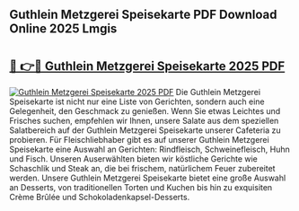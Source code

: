 ## Guthlein Metzgerei Speisekarte PDF Download Online 2025 Lmgis

# <h2><a href="http://gc9m6n9.nevu.top/?p=Guthlein+Metzgerei+Speisekarte">🔗 👉🔴 Guthlein Metzgerei Speisekarte 2025 PDF</a></h2>

[![Guthlein Metzgerei Speisekarte 2025 PDF](https://i.imgur.com/dBaPXMq.png)](http://gc9m6n9.nevu.top/?p=Guthlein+Metzgerei+Speisekarte)
Die Guthlein Metzgerei Speisekarte ist nicht nur eine Liste von Gerichten, sondern auch eine Gelegenheit, den Geschmack zu genießen. Wenn Sie etwas Leichtes und Frisches suchen, empfehlen wir Ihnen, unsere Salate aus dem speziellen Salatbereich auf der Guthlein Metzgerei Speisekarte unserer Cafeteria zu probieren. Für Fleischliebhaber gibt es auf unserer Guthlein Metzgerei Speisekarte eine Auswahl an Gerichten: Rindfleisch, Schweinefleisch, Huhn und Fisch. Unseren Auserwählten bieten wir köstliche Gerichte wie Schaschlik und Steak an, die bei frischem, natürlichem Feuer zubereitet werden. Unsere Guthlein Metzgerei Speisekarte bietet eine große Auswahl an Desserts, von traditionellen Torten und Kuchen bis hin zu exquisiten Crème Brûlée und Schokoladenkapsel-Desserts.
